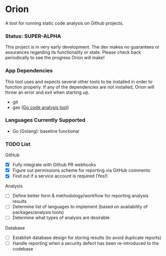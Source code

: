 # Orion
A tool for running static code analysis on Github projects.

### Status: SUPER-ALPHA
This project is in very early development. The dev makes no guarantees or assurances regarding its functionality or state. Please check back periodically to see the progress Orion will make!

### App Dependencies
This tool uses and expects several other tools to be installed in order to function properly. If any of the dependencies are not installed, Orion will throw an error and exit when starting up.
- git
- gas ([Go code analysis tool](https://github.com/GoASTScanner/gas))

### Languages Currently Supported
- Go (Golang): baseline functional

### TODO List
GitHub
- [x] Fully integrate with Github PR webhooks
- [x] Figure out permissions scheme for reporting via GitHub comments
- [x] Find out if a service account is required (Yes!)

Analysis
- [ ] Define better form & methodology/workflow for reporting analysis results
- [ ] Determine list of languages to implement (based on availability of packages/analysis tools)
- [ ] Determine what types of analysis are desirable

Database
- [ ] Establish database design for storing results (to avoid duplicate reports)
- [ ] Handle reporting when a security defect has been re-introduced to the codebase
